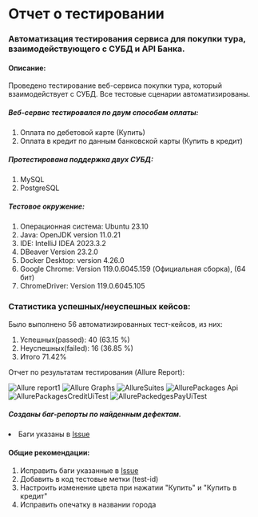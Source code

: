 <h1> Отчет о тестировании </h1>
<h3> Автоматизация тестирования сервиса для покупки тура, взаимодействующего с СУБД и API Банка.</h3>
<h4> Описание: </h4>
Проведено тестирование веб-сервиса покупки тура, который взаимодействует с СУБД. Все тестовые сценарии автоматизированы. <br>
<h5>Веб-сервис тестировался по двум способам оплаты:</h5>
<ol>
<li> Оплата по дебетовой карте (Купить)</li>
<li> Оплата в кредит по данным банковской карты (Купить в кредит)</li>
</ol>
<h5> Протестирована поддержка двух СУБД:</h5>
<ol>
<li> MySQL </li>
<li> PostgreSQL </li>
</ol>
<h5> Тестовое окружение: </h5>
<ol>
<li> Операционная система: Ubuntu 23.10 </li>
<li> Java: OpenJDK version 11.0.21 </li>
<li> IDE: IntelliJ IDEA 2023.3.2 </li>
<li> DBeaver Version 23.2.0</li>
<li> Docker Desktop: version 4.26.0 </li>
<li> Google Chrome: Version 119.0.6045.159  (Официальная сборка), (64 бит)</li>
<li> ChromeDriver: Version 119.0.6045.105</li>
</ol>
<h3>Статистика успешных/неуспешных кейсов:</h3>
Было выполнено 56 автоматизированных тест-кейсов, из них:<br>
<ol>
   <li> Успешных(passed): 40 (63.15 %) </li>
   <li> Неуспешных(failed): 16 (36.85 %) </li>
   <li> Итого 71.42% </li>
   </ol>

Отчет по результатам тестирования (Allure Report): <br>

![Allure report1](https://github.com/Pexini/Diplom/assets/129457583/9ea52c14-6a8f-4a9e-b4b9-fba8d880ce5a)
![Allure Graphs](https://github.com/Pexini/Diplom/assets/129457583/a8fd0ac5-ec4f-4061-a9f5-3c409f2511a8)
![AllureSuites](https://github.com/Pexini/Diplom/assets/129457583/a7661d60-6ae9-447f-ac71-0568d7997411)
![AllurePackages Api](https://github.com/Pexini/Diplom/assets/129457583/2234edcc-0a0d-44d7-bc15-1b1849a24ff9)
![AllurePackagesCreditUiTest](https://github.com/Pexini/Diplom/assets/129457583/772a156f-75eb-47ef-9fda-d48fb0a91d4b)
![AllurePackedgesPayUiTest](https://github.com/Pexini/Diplom/assets/129457583/146d3093-a992-4f08-b9ec-80397faa54f3)

<h5> Созданы баг-репорты по найденным дефектам. </h5>
<li> Баги указаны в <a href="https://github.com/Pexini/Diplom/issues"> Issue </a> </li>

<h4> Общие рекомендации: </h4>
 <ol>
<li> Исправить баги указанные в <a href="https://github.com/Pexini/Diplom/issues"> Issue </a>  </li>
<li> Добавить в код тестовые метки (test-id)</li>
<li> Настроить изменение цвета при нажатии "Купить" и "Купить в кредит"</li>
<li> Исправить опечатку в названии города</li>
</ol>




